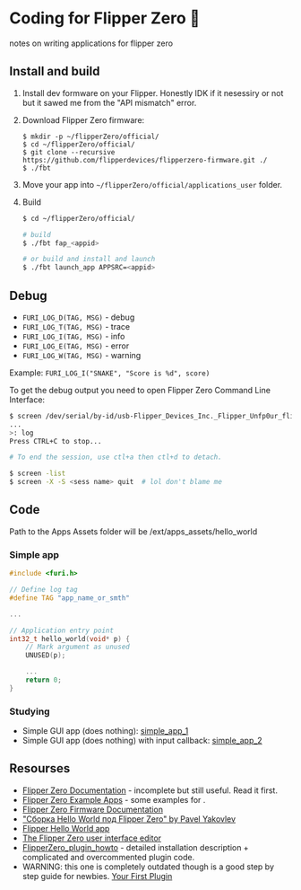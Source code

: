 # Coding for Flipper Zero :flipper:
notes on writing applications for flipper zero

## Install and build

1. Install dev formware on your Flipper. Honestly IDK if it nesessiry or not but it sawed me from the "API mismatch" error.
2. Download Flipper Zero firmware:

    ```
    $ mkdir -p ~/flipperZero/official/
    $ cd ~/flipperZero/official/
    $ git clone --recursive https://github.com/flipperdevices/flipperzero-firmware.git ./
    $ ./fbt
    ```
3. Move your app into `~/flipperZero/official/applications_user` folder.
4. Build

    ```sh
    $ cd ~/flipperZero/official/
    
    # build
    $ ./fbt fap_<appid>
    
    # or build and install and launch
    $ ./fbt launch_app APPSRC=<appid>
    ```

## Debug

* `FURI_LOG_D(TAG, MSG)` - debug
* `FURI_LOG_T(TAG, MSG)` - trace
* `FURI_LOG_I(TAG, MSG)` - info
* `FURI_LOG_E(TAG, MSG)` - error
* `FURI_LOG_W(TAG, MSG)` - warning

Example: `FURI_LOG_I("SNAKE", "Score is %d", score)`

To get the debug output you need to open Flipper Zero Command Line Interface:

```sh
$ screen /dev/serial/by-id/usb-Flipper_Devices_Inc._Flipper_Unfp0ur_flip_Unfp0ur-if00
...
>: log
Press CTRL+C to stop...

# To end the session, use ctl+a then ctl+d to detach.

$ screen -list
$ screen -X -S <sess name> quit  # lol don't blame me
```

## Code

Path to the Apps Assets folder will be /ext/apps_assets/hello_world

### Simple app

```c
#include <furi.h>

// Define log tag
#define TAG "app_name_or_smth"

...

// Application entry point
int32_t hello_world(void* p) {
    // Mark argument as unused
    UNUSED(p);

    ...
    return 0;
}
```

### Studying

* Simple GUI app (does nothing): [simple_app_1](studying/simple_app_1/)
* Simple GUI app (does nothing) with input callback: [simple_app_2](studying/simple_app_2/)

## Resourses
* [Flipper Zero Documentation](https://github.com/flipperdevices/flipperzero-firmware/tree/dev/documentation) - incomplete but still useful. Read it first.
* [Flipper Zero Example Apps](https://github.com/flipperdevices/flipperzero-firmware/tree/dev/applications/examples) - some examples for .
* [Flipper Zero Firmware Documentation](https://doxy.flipperzero.one/dev/index.html)
* ["Сборка Hello World под Flipper Zero" by Pavel Yakovlev](https://yakovlev.me/hello-flipper-zero/)
* [Flipper Hello World app](https://github.com/giolaq/helloflipper)
* [The Flipper Zero user interface editor](https://ilin.pt/stuff/fui-editor/)
* [FlipperZero_plugin_howto](https://github.com/csBlueChip/FlipperZero_plugin_howto) - detailed installation description + complicated and overcommented plugin code.
* WARNING: this one is completely outdated though is a good step by step guide for newbies. [Your First Plugin](https://flipper.atmanos.com/docs/category/your-first-plugin)
